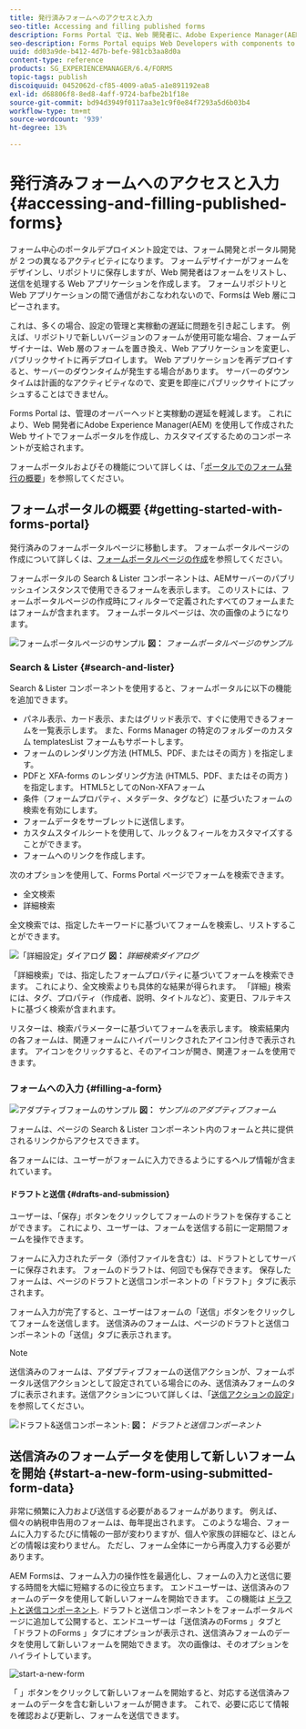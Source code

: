 ```yaml
---
title: 発行済みフォームへのアクセスと入力
seo-title: Accessing and filling published forms
description: Forms Portal では、Web 開発者に、Adobe Experience Manager(AEM) を使用して作成された Web サイトでフォームポータルを作成してカスタマイズするためのコンポーネントが支給されます。
seo-description: Forms Portal equips Web Developers with components to create and customize a forms portal on websites authored using Adobe Experience Manager (AEM).
uuid: dd03a9de-b412-4d7b-befe-981cb3aa8d0a
content-type: reference
products: SG_EXPERIENCEMANAGER/6.4/FORMS
topic-tags: publish
discoiquuid: 0452062d-cf85-4009-a0a5-a1e891192ea8
exl-id: d68806f8-8ed8-4aff-9724-bafbe2b1f18e
source-git-commit: bd94d3949f0117aa3e1c9f0e84f7293a5d6b03b4
workflow-type: tm+mt
source-wordcount: '939'
ht-degree: 13%

---
```


# 発行済みフォームへのアクセスと入力 {#accessing-and-filling-published-forms}

フォーム中心のポータルデプロイメント設定では、フォーム開発とポータル開発が 2 つの異なるアクティビティになります。 フォームデザイナーがフォームをデザインし、リポジトリに保存しますが、Web 開発者はフォームをリストし、送信を処理する Web アプリケーションを作成します。 フォームリポジトリと Web アプリケーションの間で通信がおこなわれないので、Formsは Web 層にコピーされます。

これは、多くの場合、設定の管理と実稼動の遅延に問題を引き起こします。 例えば、リポジトリで新しいバージョンのフォームが使用可能な場合、フォームデザイナーは、Web 層のフォームを置き換え、Web アプリケーションを変更し、パブリックサイトに再デプロイします。 Web アプリケーションを再デプロイすると、サーバーのダウンタイムが発生する場合があります。 サーバーのダウンタイムは計画的なアクティビティなので、変更を即座にパブリックサイトにプッシュすることはできません。

Forms Portal は、管理のオーバーヘッドと実稼動の遅延を軽減します。 これにより、Web 開発者にAdobe Experience Manager(AEM) を使用して作成された Web サイトでフォームポータルを作成し、カスタマイズするためのコンポーネントが支給されます。

フォームポータルおよびその機能について詳しくは、「[ポータルでのフォーム発行の概要](/help/forms/using/introduction-publishing-forms.md)」を参照してください。

## フォームポータルの概要 {#getting-started-with-forms-portal}

発行済みのフォームポータルページに移動します。 フォームポータルページの作成について詳しくは、[フォームポータルページの作成](/help/forms/using/creating-form-portal-page.md)を参照してください。

フォームポータルの Search &amp; Lister コンポーネントは、AEMサーバーのパブリッシュインスタンスで使用できるフォームを表示します。 このリストには、フォームポータルページの作成時にフィルターで定義されたすべてのフォームまたはフォームが含まれます。 フォームポータルページは、次の画像のようになります。

![フォームポータルページのサンプル ](assets/forms-portal-page.png)
**図：** *フォームポータルページのサンプル*

### Search &amp; Lister {#search-and-lister}

Search &amp; Lister コンポーネントを使用すると、フォームポータルに以下の機能を追加できます。

* パネル表示、カード表示、またはグリッド表示で、すぐに使用できるフォームを一覧表示します。 また、Forms Manager の特定のフォルダーのカスタム templatesList フォームもサポートします。
* フォームのレンダリング方法 (HTML5、PDF、またはその両方 ) を指定します。
* PDFと XFA-forms のレンダリング方法 (HTML5、PDF、またはその両方 ) を指定します。 HTML5としてのNon-XFAフォーム
* 条件（フォームプロパティ、メタデータ、タグなど）に基づいたフォームの検索を有効にします。
* フォームデータをサーブレットに送信します。
* カスタムスタイルシートを使用して、ルック＆フィールをカスタマイズすることができます。
* フォームへのリンクを作成します。

次のオプションを使用して、Forms Portal ページでフォームを検索できます。

* 全文検索
* 詳細検索

全文検索では、指定したキーワードに基づいてフォームを検索し、リストすることができます。

![「詳細設定」ダイアログ](assets/search-panel.png)
**図：** *詳細検索ダイアログ*

「詳細検索」では、指定したフォームプロパティに基づいてフォームを検索できます。 これにより、全文検索よりも具体的な結果が得られます。 「詳細」検索には、タグ、プロパティ（作成者、説明、タイトルなど）、変更日、フルテキストに基づく検索が含まれます。

リスターは、検索パラメーターに基づいてフォームを表示します。 検索結果内の各フォームは、関連フォームにハイパーリンクされたアイコン付きで表示されます。 アイコンをクリックすると、そのアイコンが開き、関連フォームを使用できます。

### フォームへの入力 {#filling-a-form}

![アダプティブフォームのサンプル](assets/filling_a_form.png)
**図：** *サンプルのアダプティブフォーム*

フォームは、ページの Search &amp; Lister コンポーネント内のフォームと共に提供されるリンクからアクセスできます。

各フォームには、ユーザーがフォームに入力できるようにするヘルプ情報が含まれています。

#### ドラフトと送信 {#drafts-and-submission}

ユーザーは、「保存」ボタンをクリックしてフォームのドラフトを保存することができます。 これにより、ユーザーは、フォームを送信する前に一定期間フォームを操作できます。

フォームに入力されたデータ（添付ファイルを含む）は、ドラフトとしてサーバーに保存されます。 フォームのドラフトは、何回でも保存できます。 保存したフォームは、ページのドラフトと送信コンポーネントの「ドラフト」タブに表示されます。

フォーム入力が完了すると、ユーザーはフォームの「送信」ボタンをクリックしてフォームを送信します。 送信済みのフォームは、ページのドラフトと送信コンポーネントの「送信」タブに表示されます。

>[!NOTE]
>
>送信済みのフォームは、アダプティブフォームの送信アクションが、フォームポータル送信アクションとして設定されている場合にのみ、送信済みフォームのタブに表示されます。送信アクションについて詳しくは、「[送信アクションの設定](/help/forms/using/configuring-submit-actions.md)」を参照してください。

![ドラフト&amp;送信コンポーネント:](assets/draft-submission.png)
**図：** *ドラフトと送信コンポーネント*

## 送信済みのフォームデータを使用して新しいフォームを開始 {#start-a-new-form-using-submitted-form-data}

非常に頻繁に入力および送信する必要があるフォームがあります。 例えば、個々の納税申告用のフォームは、毎年提出されます。 このような場合、フォームに入力するたびに情報の一部が変わりますが、個人や家族の詳細など、ほとんどの情報は変わりません。 ただし、フォーム全体に一から再度入力する必要があります。

AEM Formsは、フォーム入力の操作性を最適化し、フォームの入力と送信に要する時間を大幅に短縮するのに役立ちます。 エンドユーザーは、送信済みのフォームのデータを使用して新しいフォームを開始できます。 この機能は [ドラフトと送信コンポーネント](/help/forms/using/draft-submission-component.md). ドラフトと送信コンポーネントをフォームポータルページに追加して公開すると、エンドユーザーは「送信済みのForms 」タブと「ドラフトのForms 」タブにオプションが表示され、送信済みフォームのデータを使用して新しいフォームを開始できます。 次の画像は、そのオプションをハイライトしています。

![start-a-new-form](assets/start-a-new-form.png)

「 」ボタンをクリックして新しいフォームを開始すると、対応する送信済みフォームのデータを含む新しいフォームが開きます。 これで、必要に応じて情報を確認および更新し、フォームを送信できます。
